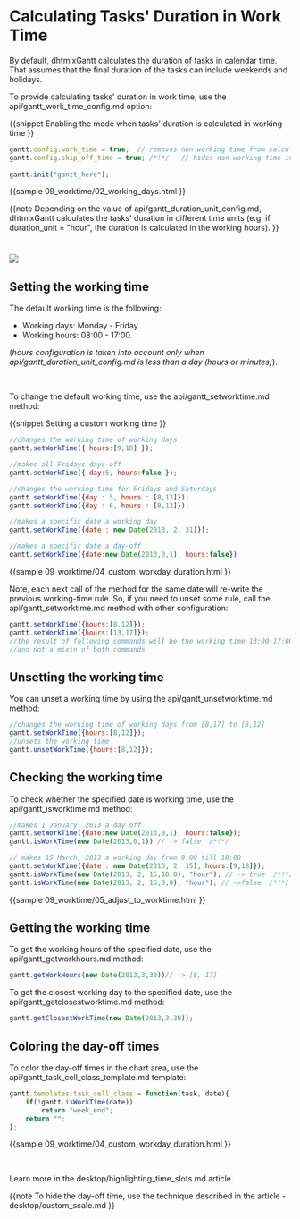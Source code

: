Calculating Tasks' Duration in Work Time
===================================================
By default, dhtmlxGantt calculates the duration of tasks in calendar time. That assumes 
that the final duration of the tasks can include weekends and holidays.

To provide calculating tasks' duration in work time, use the api/gantt_work_time_config.md option:

{{snippet
Enabling the mode when tasks' duration is calculated in working time
}}
~~~js
gantt.config.work_time = true; 	// removes non-working time from calculations /*!*/
gantt.config.skip_off_time = true; /*!*/   // hides non-working time in the chart
 
gantt.init("gantt_here");
~~~

{{sample
09_worktime/02_working_days.html
}}

{{note
Depending on the value of api/gantt_duration_unit_config.md, dhtmlxGantt calculates the tasks' duration in different time units (e.g. if
duration_unit = "hour", the duration is calculated in the working hours). 
}}

<img style="padding-top:25px;" src="desktop/calculating_different_time.png"/>


Setting the working time
------------------------------
The default working time is the following:

- Working days:  Monday - Friday.
- Working hours: 08:00 - 17:00.

(*hours configuration is taken into account only when api/gantt_duration_unit_config.md is less than a day (hours or minutes)*).

<br>

To change the default working time, use the api/gantt_setworktime.md method:

{{snippet
Setting a custom working time
}}
~~~js
//changes the working time of working days
gantt.setWorkTime({ hours:[9,18] });

//makes all Fridays days-off
gantt.setWorkTime({ day:5, hours:false });

//changes the working time for Fridays and Saturdays
gantt.setWorkTime({day : 5, hours : [8,12]});
gantt.setWorkTime({day : 6, hours : [8,12]});

//makes a specific date a working day 
gantt.setWorkTime({date : new Date(2013, 2, 31)});

//makes a specific date a day-off
gantt.setWorkTime({date:new Date(2013,0,1), hours:false})
~~~

{{sample
09_worktime/04_custom_workday_duration.html
}}

Note, each next call of the method for the same date will re-write the previous working-time rule. So, if you need to unset some rule, call the api/gantt_setworktime.md method with other configuration: 

~~~js
gantt.setWorkTime({hours:[8,12]});
gantt.setWorkTime({hours:[13,17]});
//the result of following commands will be the working time 13:00-17:00
//and not a mixin of both commands
~~~

Unsetting the working time
------------------------------

You can unset a working time by using the api/gantt_unsetworktime.md method:

~~~js
//changes the working time of working days from [8,17] to [8,12]
gantt.setWorkTime({hours:[8,12]});
//unsets the working time
gantt.unsetWorkTime({hours:[8,12]});
~~~


Checking the working time
------------------------------------
To check whether the specified date is working time, use the api/gantt_isworktime.md method:

~~~js
//makes 1 January, 2013 a day off
gantt.setWorkTime({date:new Date(2013,0,1), hours:false});
gantt.isWorkTime(new Date(2013,0,1)) // -> false  /*!*/

// makes 15 March, 2013 a working day from 9:00 till 18:00 
gantt.setWorkTime({date : new Date(2013, 2, 15), hours:[9,18]});
gantt.isWorkTime(new Date(2013, 2, 15,10,0), "hour"); // -> true  /*!*/
gantt.isWorkTime(new Date(2013, 2, 15,8,0), "hour"); // ->false  /*!*/
~~~
{{sample
09_worktime/05_adjust_to_worktime.html
}}

Getting the working time
-----------------------------------
To get the working hours of the specified date, use the api/gantt_getworkhours.md method:

~~~js
gantt.getWorkHours(new Date(2013,3,30))// -> [8, 17]
~~~


To get the closest working day to the specified date, use the api/gantt_getclosestworktime.md method:

~~~js
gantt.getClosestWorkTime(new Date(2013,3,30)); 
~~~


Coloring the day-off times
------------------------------------
To color the day-off times in the chart area, use the api/gantt_task_cell_class_template.md template:

~~~js
gantt.templates.task_cell_class = function(task, date){
	if(!gantt.isWorkTime(date))
		return "week_end";
	return "";
};
~~~
{{sample
09_worktime/04_custom_workday_duration.html
}}

<br>

Learn more in the desktop/highlighting_time_slots.md article.

{{note
To hide the day-off time, use the technique described in the article - desktop/custom_scale.md
}}